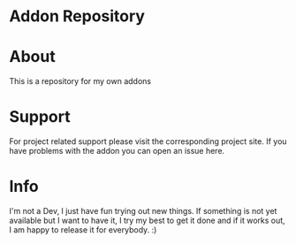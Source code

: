 # Addon Repository

# About
This is a repository for my own addons

# Support
For project related support please visit the corresponding project site.
If you have problems with the addon you can open an issue here.

# Info
I'm not a Dev, I just have fun trying out new things.
If something is not yet available but I want to have it, I try my best to get it done and if it works out, I am happy to release it for everybody. :)
